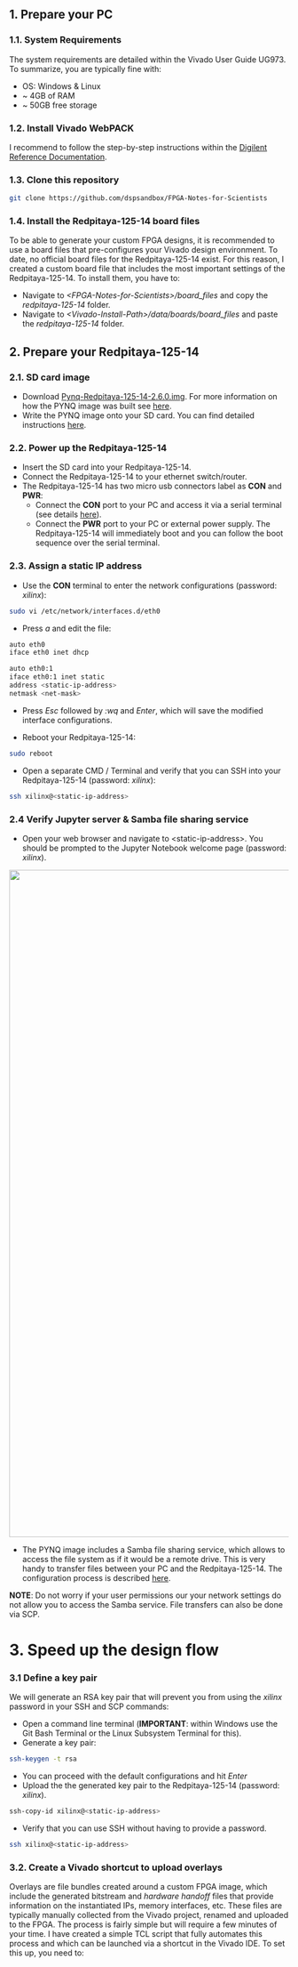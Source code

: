 ## 1. Prepare your PC
### 1.1. System Requirements
The system requirements are detailed within the Vivado User Guide UG973. To summarize, you are typically fine with:
* OS: Windows & Linux
* ~ 4GB of RAM
* ~ 50GB free storage 

### 1.2. Install Vivado WebPACK
I recommend to follow the step-by-step instructions within the [Digilent Reference Documentation](https://reference.digilentinc.com/vivado/installing-vivado/start).

### 1.3. Clone this repository
```bash
git clone https://github.com/dspsandbox/FPGA-Notes-for-Scientists
```

### 1.4. Install the Redpitaya-125-14 board files
To be able to generate your custom FPGA designs, it is recommended to use a board files that pre-configures your Vivado design environment. To date, no official board files for the Redpitaya-125-14 exist. For this reason, I created a custom board file that includes the most important settings of the Redpitaya-125-14. To install them, you have to:
* Navigate to *\<FPGA-Notes-for-Scientists\>/board_files* and copy the *redpitaya-125-14* folder.
* Navigate to *\<Vivado-Install-Path\>/data/boards/board_files* and paste the *redpitaya-125-14* folder. 

## 2. Prepare your Redpitaya-125-14
### 2.1. SD card image
* Download [Pynq-Redpitaya-125-14-2.6.0.img](https://drive.google.com/file/d/1YY4HYoDWa3E1ZVyxrV7naTFVoDieKrwm/view). For more information on how the PYNQ image was built see [here](https://github.com/dspsandbox/Pynq-Redpitaya-125).
* Write the PYNQ image onto your SD card. You can find detailed instructions [here](https://pynq.readthedocs.io/en/v2.6.1/appendix.html#writing-the-sd-card-image).

### 2.2. Power up the Redpitaya-125-14
* Insert the SD card into your Redpitaya-125-14.
* Connect the Redpitaya-125-14 to your ethernet switch/router.
* The Redpitaya-125-14 has two micro usb connectors label as **CON** and **PWR**:
   * Connect the **CON** port to your PC and access it via a serial terminal (see details [here](https://pynq.readthedocs.io/en/v2.0/getting_started.html#opening-a-usb-serial-terminal)).
   * Connect the **PWR** port to your PC or external power supply. The Redpitaya-125-14 will immediately boot and you can follow the boot sequence over the serial terminal.

### 2.3. Assign a static IP address
* Use the **CON** terminal to enter the network configurations (password: *xilinx*):
```bash
sudo vi /etc/network/interfaces.d/eth0
```

* Press *a* and edit the file:
```bash
auto eth0
iface eth0 inet dhcp

auto eth0:1
iface eth0:1 inet static
address <static-ip-address>
netmask <net-mask>
```
* Press *Esc* followed by *:wq* and *Enter*, which will save the modified interface configurations.

* Reboot your Redpitaya-125-14:
```bash
sudo reboot
```

* Open a separate CMD / Terminal and verify that you can SSH into your Redpitaya-125-14 (password: *xilinx*):
```bash
ssh xilinx@<static-ip-address>
```

### 2.4 Verify Jupyter server & Samba file sharing service
* Open your web browser and navigate to \<static-ip-address\>. You should be prompted to the Jupyter Notebook welcome page (password: *xilinx*).
<img src="https://github.com/dspsandbox/FPGA-Notes-for-Scientists/blob/main/doc/Setting-up-your-system/welcome.png" width="1200"/>

* The PYNQ image includes a Samba file sharing service, which allows to access the file system as if it would be a remote drive. This is very handy to transfer files between your PC and the Redpitaya-125-14. The configuration process is described [here](https://pynq.readthedocs.io/en/v2.0/getting_started.html#accessing-files-on-the-board). 

**NOTE**: Do not worry if your user permissions our your network settings do not allow you to access the Samba service. File transfers can also be done via SCP. 

# 3. Speed up the design flow
### 3.1 Define a key pair
We will generate an RSA key pair that will prevent you from using the *xilinx* password in your SSH and SCP commands:
* Open a command line terminal (**IMPORTANT**: within Windows use the Git Bash Terminal or the Linux Subsystem Terminal for this). 
* Generate a key pair:
```bash
ssh-keygen -t rsa
```
* You can proceed with the default configurations and hit *Enter*
* Upload the the generated key pair to the Redpitaya-125-14 (password: *xilinx*).
```bash
ssh-copy-id xilinx@<static-ip-address>
```
* Verify that you can use SSH without having to provide a password.
```bash
ssh xilinx@<static-ip-address>
```

### 3.2. Create a Vivado shortcut to upload overlays
Overlays are file bundles created around a custom FPGA image, which include the generated bitstream and *hardware handoff* files that provide information on the instantiated IPs, memory interfaces, etc. These files are typically manually collected from the Vivado project, renamed and uploaded to the FPGA. The process is fairly simple but will require a few minutes of your time. I have created a simple TCL script that fully automates this process and which can be launched via a shortcut in the Vivado IDE. To set this up, you need to:






